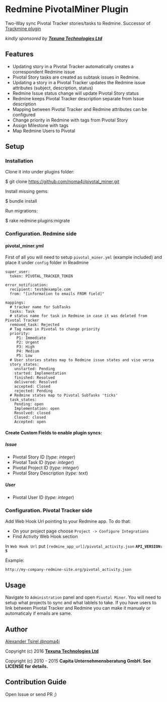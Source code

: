 # Redmine PivotalMiner Plugin

Two-Way sync Pivotal Tracker stories/tasks to Redmine. Successor of [Trackmine plugin](https://github.com/capita/redmine_trackmine)

*kindly sponsored by* [***Texuna Technologies Ltd***](http://texuna.com)

## Features

* Updating story in a Pivotal Tracker automatically creates a correspondent Redmine issue
* Pivotal Story tasks are created as subtask issues in Redmine.
* Updating a story in a Pivotal Tracker updates the Redmine issue attributes (subject, description, status)
* Redmine Issue status change will update Pivotal Story status
* Redmine keeps Pivotal Tracker description separate from Issue description
* Mapping between Pivotal Tracker and Redmine attributes can be configured
* Change priority in Redmine with tags from Pivotal Story
* Assign Milestone with tags
* Map Redmine Users to Pivotal

## Setup
### Installation
Clone it into under plugins folder:

  $ git clone https://github.com/noma4i/pivotal_miner.git

Install missing gems:

  $ bundle install

Run migrations:

  $ rake redmine:plugins:migrate

### Configuration. Redmine side

#### pivotal_miner.yml

First of all you will need to setup `pivotal_miner.yml` (example included) and place it under `config` folder in Readmine

````
super_user:
  token: PIVOTAL_TRACKER_TOKEN

error_notification:
  recipient: test@example.com
  from: "[information to emails FROM field]"

mappings:
  # tracker name for SubTasks
  tasks: Task
  # status name for task in Redmine in case it was deleted from Pivotal Tracker
  removed_task: Rejected
  # Tag name in Pivotal to change priority
  priority:
     P1: Immediate
     P2: Urgent
     P3: High
     P4: Medium
     P5: Low
  # User stories states map to Redmine issue states and vise versa
  story_states:
    unstarted: Pending
    started: Implementation
    finished: Resolved
    delivered: Resolved
    accepted: Closed
    rejected: Pending
  # Redmine states map to Pivotal SubTasks 'ticks'
  task_states:
    Pending: open
    Implementation: open
    Resolved: closed
    Closed: closed
    Accepted: open
````

#### Create Custom Fields to enable plugin syncs:

##### Issue

- Pivotal Story ID (*type: integer*)
- Pivotal Task ID (*type: integer*)
- Pivotal Project ID (*type: integer*)
- Pivotal Story Description (*type: text*)

##### User
- Pivotal User ID (*type: integer*)

### Configuration. Pivotal Tracker side

Add Web Hook Url pointing to your Redmine app. To do that:

- On your project page choose `Project -> Configure Integrations`
- Find Activity Web Hook section

In `Web Hook Url` put `[redmine_app_url]/pivotal_activity.json` **`API_VERSION: 5`**

Example:

`http://my-company-redmine-site.org/pivotal_activity.json`

## Usage

Navigate to `Administration` panel and open `Pivotal Miner`. You will need to setup what projects to sync and what lablels to take. If you have users to link between Pivotal Tracker and Redmine you can make it manualy or automaticaly if emails are same.

## Author

[Alexander Tsirel @noma4i](https://github.com/noma4i)


Copyright (c) 2016 [**Texuna Technologies Ltd**](http://texuna.com)

Copyright (c) 2010 - 2015 **Capita Unternehmensberatung GmbH. See LICENSE for details.**

## Contribution Guide

Open Issue or send PR ;)